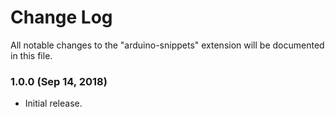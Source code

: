 # Change Log
All notable changes to the "arduino-snippets" extension will be documented in this file.

### 1.0.0 (Sep 14, 2018)
* Initial release.